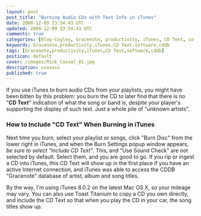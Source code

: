 ```yaml
---           
layout: post
post_title: "Burning Audio CDs with Text Info in iTunes"
date: 2008-12-09 23:54:43 UTC
updated: 2008-12-09 23:54:43 UTC
comments: true
categories: [Blog-Cogley, Gracenote, productivity, iTunes, CD Text, software, cddb]
keywords: Gracenote,productivity,iTunes,CD Text,software,cddb
tags: [Gracenote,productivity,iTunes,CD Text,software,cddb]
posticon: default
cover: /images/Rick_Casual_01.jpg
description: xxxxxxx
published: true
---
```

 

[](http://www.flickr.com/photos/81796435@N00/3095952585 "View 'iTunes - Burning Audio CDs with Text Info' on Flickr.com")If you use iTunes to burn audio CDs from your playlists, you might have been bitten by this problem: you burn the CD to later find that there is no "**CD Text**" indication of what the song or band is, despite your player's supporting the display of such text. Just a whole pile of "unknown artists". 


### How to Include "CD Text" When Burning in iTunes



Next time you burn, select your playlist or songs, click "Burn Disc" from the lower right in iTunes, and when the Burn Settings popup window appears, _be sure to select "Include CD Text"_. This, and "Use Sound Check" are not selected by default. Select them, and you are good to go. If you rip or ingest a CD into iTunes, this CD Text will show up in the first place if you have an active Internet connection, and iTunes was able to access the CDDB "Gracenote" database of artist, album and song titles.


By the way, I'm using iTunes 8.0.2 on the latest Mac OS X, so your mileage may vary. You can also use Toast Titanium to copy a CD you own directly, and include the CD Text so that when you play the CD in your car, the song titles show up. 

